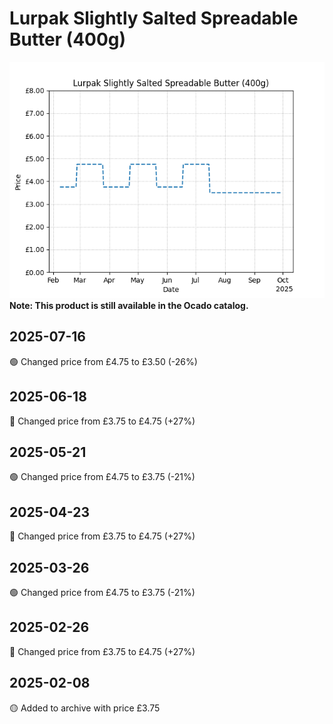 # Lurpak Slightly Salted Spreadable Butter (400g)
![](charts/product-613748011.png)
**Note: This product is still available in the Ocado catalog.**
## 2025-07-16
🟢 Changed price from £4.75 to £3.50 (-26%)
## 2025-06-18
🔴 Changed price from £3.75 to £4.75 (+27%)
## 2025-05-21
🟢 Changed price from £4.75 to £3.75 (-21%)
## 2025-04-23
🔴 Changed price from £3.75 to £4.75 (+27%)
## 2025-03-26
🟢 Changed price from £4.75 to £3.75 (-21%)
## 2025-02-26
🔴 Changed price from £3.75 to £4.75 (+27%)
## 2025-02-08
🟡 Added to archive with price £3.75
